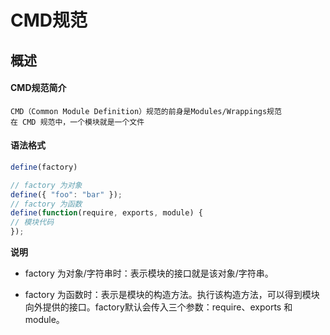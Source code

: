 # CMD规范

## 概述

#### CMD规范简介

	CMD（Common Module Definition）规范的前身是Modules/Wrappings规范
	在 CMD 规范中，一个模块就是一个文件

#### 语法格式

``` js
define(factory)

// factory 为对象
define({ "foo": "bar" });
// factory 为函数
define(function(require, exports, module) {
// 模块代码
});
```

**说明**

* factory 为对象/字符串时：表示模块的接口就是该对象/字符串。
	
* factory 为函数时：表示是模块的构造方法。执行该构造方法，可以得到模块向外提供的接口。factory默认会传入三个参数：require、exports 和 module。



